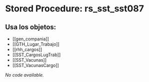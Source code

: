 # Stored Procedure: rs_sst_sst087

## Usa los objetos:
- [[gen_compania]]
- [[GTH_Lugar_Trabajo]]
- [[rhh_cargos]]
- [[SST_CargosLugTrab]]
- [[SST_Vacunas]]
- [[SST_VacunasCargo]]

*No code available.*
